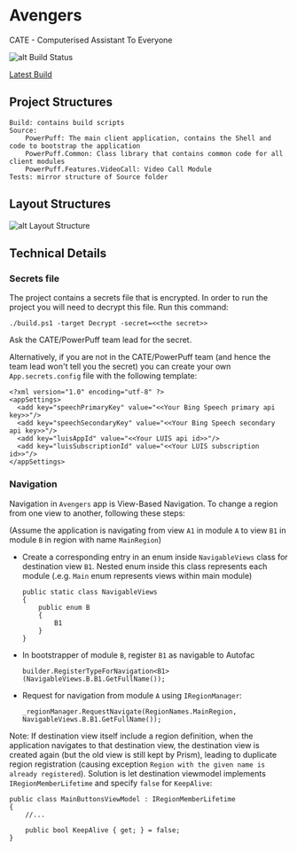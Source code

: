 # Avengers
CATE - Computerised Assistant To Everyone

![alt Build Status](https://ci.appveyor.com/api/projects/status/github/TWSG-HealthTech/PowerPuff?branch=master&retina=true "Build Status")

<a href="https://ci.appveyor.com/project/TWSGHealthTech/powerpuff" target="_blank">Latest Build</a>

## Project Structures
```
Build: contains build scripts
Source:
    PowerPuff: The main client application, contains the Shell and code to bootstrap the application
    PowerPuff.Common: Class library that contains common code for all client modules
    PowerPuff.Features.VideoCall: Video Call Module
Tests: mirror structure of Source folder
```

## Layout Structures

![alt Layout Structure](https://dl.dropboxusercontent.com/u/55034418/AvengersLayoutStructure.png "Layout Structure")

## Technical Details

### Secrets file
The project contains a secrets file that is encrypted.  In order to run the project you will need to decrypt this file.
Run this command:
```
./build.ps1 -target Decrypt -secret=<<the secret>>
```
Ask the CATE/PowerPuff team lead for the secret.

Alternatively, if you are not in the CATE/PowerPuff team (and hence the team lead won't tell you the secret) you can create your own `App.secrets.config` file with the following template:
```
<?xml version="1.0" encoding="utf-8" ?>
<appSettings>
  <add key="speechPrimaryKey" value="<<Your Bing Speech primary api key>>"/>
  <add key="speechSecondaryKey" value="<<Your Bing Speech secondary api key>>"/>
  <add key="luisAppId" value="<<Your LUIS api id>>"/>
  <add key="luisSubscriptionId" value="<<Your LUIS subscription id>>"/>
</appSettings>
```

### Navigation

Navigation in `Avengers` app is View-Based Navigation. To change a region from one view to another, following these steps:

(Assume the application is navigating from view `A1` in module `A` to view `B1` in module `B` in region with name `MainRegion`)
- Create a corresponding entry in an enum inside `NavigableViews` class for destination view `B1`. Nested enum inside this class represents each module (.e.g. `Main` enum represents views within main module)

    ```
    public static class NavigableViews
    {
        public enum B
        {
            B1
        }
    }
    ```

- In bootstrapper of module `B`, register `B1` as navigable to Autofac

    ```
    builder.RegisterTypeForNavigation<B1>(NavigableViews.B.B1.GetFullName());
    ```

- Request for navigation from module `A` using `IRegionManager`:

    ```
    _regionManager.RequestNavigate(RegionNames.MainRegion, NavigableViews.B.B1.GetFullName());
    ```

Note: If destination view itself include a region definition, when the application navigates to that destination view, the destination view is created again (but the old view is still kept by Prism), leading to duplicate region registration (causing exception `Region with the given name is already registered`). Solution is let destination viewmodel implements `IRegionMemberLifetime` and specify `false` for `KeepAlive`:

```
public class MainButtonsViewModel : IRegionMemberLifetime
{
    //...

    public bool KeepAlive { get; } = false;
}
```
